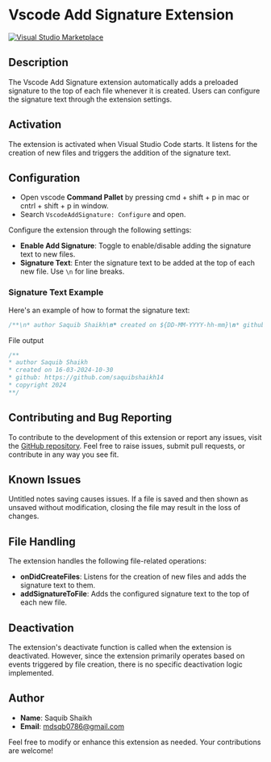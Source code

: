 # Vscode Add Signature Extension
[![Visual Studio Marketplace](https://vsmarketplacebadge.apphb.com/version/saquibshaikh.vscode-add-signature.svg)](https://marketplace.visualstudio.com/items?itemName=saquibshaikh.vscode-add-signature)

## Description
The Vscode Add Signature extension automatically adds a preloaded signature to the top of each file whenever it is created. Users can configure the signature text through the extension settings.

## Activation
The extension is activated when Visual Studio Code starts. It listens for the creation of new files and triggers the addition of the signature text.

## Configuration
* Open vscode **Command Pallet** by pressing cmd + shift + p in mac or cntrl + shift + p in window.
* Search `VscodeAddSignature: Configure` and open.

Configure the extension through the following settings:
- **Enable Add Signature**: Toggle to enable/disable adding the signature text to new files.
- **Signature Text**: Enter the signature text to be added at the top of each new file. Use `\n` for line breaks.

### Signature Text Example

Here's an example of how to format the signature text:
```javaScript
/**\n* author Saquib Shaikh\n* created on ${DD-MM-YYYY-hh-mm}\n* github: https://github.com/saquibshaikh14\n* copyright ${YEAR}\n**/
```

File output
```javaScript
/**
* author Saquib Shaikh
* created on 16-03-2024-10-30
* github: https://github.com/saquibshaikh14
* copyright 2024
**/
```

## Contributing and Bug Reporting
To contribute to the development of this extension or report any issues, visit the [GitHub repository](https://github.com/saquibshaikh14/vscode-add-signature-extensoin.git). Feel free to raise issues, submit pull requests, or contribute in any way you see fit.

## Known Issues
Untitled notes saving causes issues. If a file is saved and then shown as unsaved without modification, closing the file may result in the loss of changes.

## File Handling
The extension handles the following file-related operations:

- **onDidCreateFiles**: Listens for the creation of new files and adds the signature text to them.
- **addSignatureToFile**: Adds the configured signature text to the top of each new file.

## Deactivation
The extension's deactivate function is called when the extension is deactivated. However, since the extension primarily operates based on events triggered by file creation, there is no specific deactivation logic implemented.

## Author
- **Name**: Saquib Shaikh
- **Email**: mdsqb0786@gmail.com

Feel free to modify or enhance this extension as needed. Your contributions are welcome!
